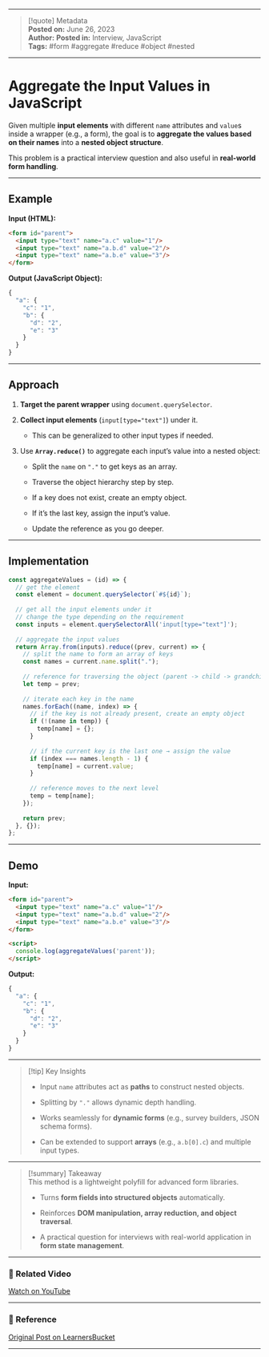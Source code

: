 
---

> [!quote] Metadata  
> **Posted on:** June 26, 2023  
> **Author:** 
> **Posted in:** Interview, JavaScript  
> **Tags:** #form #aggregate #reduce #object #nested

---

# Aggregate the Input Values in JavaScript

Given multiple **input elements** with different `name` attributes and `value`s inside a wrapper (e.g., a form), the goal is to **aggregate the values based on their names** into a **nested object structure**.

This problem is a practical interview question and also useful in **real-world form handling**.

---

## Example

**Input (HTML):**

```html
<form id="parent">
  <input type="text" name="a.c" value="1"/>
  <input type="text" name="a.b.d" value="2"/>
  <input type="text" name="a.b.e" value="3"/>
</form>
```

**Output (JavaScript Object):**

```javascript
{
  "a": {
    "c": "1",
    "b": {
      "d": "2",
      "e": "3"
    }
  }
}
```

---

## Approach

1. **Target the parent wrapper** using `document.querySelector`.
    
2. **Collect input elements** (`input[type="text"]`) under it.
    
    - This can be generalized to other input types if needed.
        
3. Use **`Array.reduce()`** to aggregate each input’s value into a nested object:
    
    - Split the `name` on `"."` to get keys as an array.
        
    - Traverse the object hierarchy step by step.
        
    - If a key does not exist, create an empty object.
        
    - If it’s the last key, assign the input’s value.
        
    - Update the reference as you go deeper.
        

---

## Implementation

```javascript
const aggregateValues = (id) => {
  // get the element
  const element = document.querySelector(`#${id}`);
  
  // get all the input elements under it
  // change the type depending on the requirement
  const inputs = element.querySelectorAll('input[type="text"]');
  
  // aggregate the input values
  return Array.from(inputs).reduce((prev, current) => {
    // split the name to form an array of keys
    const names = current.name.split(".");
    
    // reference for traversing the object (parent -> child -> grandchild)
    let temp = prev;
    
    // iterate each key in the name
    names.forEach((name, index) => {
      // if the key is not already present, create an empty object
      if (!(name in temp)) {
        temp[name] = {};
      }
      
      // if the current key is the last one → assign the value
      if (index === names.length - 1) {
        temp[name] = current.value;
      }
      
      // reference moves to the next level
      temp = temp[name];
    });
    
    return prev;
  }, {});
};
```

---

## Demo

**Input:**

```html
<form id="parent">
  <input type="text" name="a.c" value="1"/>
  <input type="text" name="a.b.d" value="2"/>
  <input type="text" name="a.b.e" value="3"/>
</form>

<script>
  console.log(aggregateValues('parent'));
</script>
```

**Output:**

```javascript
{
  "a": {
    "c": "1",
    "b": {
      "d": "2",
      "e": "3"
    }
  }
}
```

---

> [!tip] Key Insights
> 
> - Input `name` attributes act as **paths** to construct nested objects.
>     
> - Splitting by `"."` allows dynamic depth handling.
>     
> - Works seamlessly for **dynamic forms** (e.g., survey builders, JSON schema forms).
>     
> - Can be extended to support **arrays** (e.g., `a.b[0].c`) and multiple input types.
>     

---

> [!summary] Takeaway  
> This method is a lightweight polyfill for advanced form libraries.
> 
> - Turns **form fields into structured objects** automatically.
>     
> - Reinforces **DOM manipulation, array reduction, and object traversal**.
>     
> - A practical question for interviews with real-world application in **form state management**.
>     

---

### 🎥 Related Video

[Watch on YouTube](https://youtu.be/tvvCFeBr1bY)

---

### 📎 Reference

[Original Post on LearnersBucket](https://learnersbucket.com/examples/interview/aggregate-the-input-values/)

---
